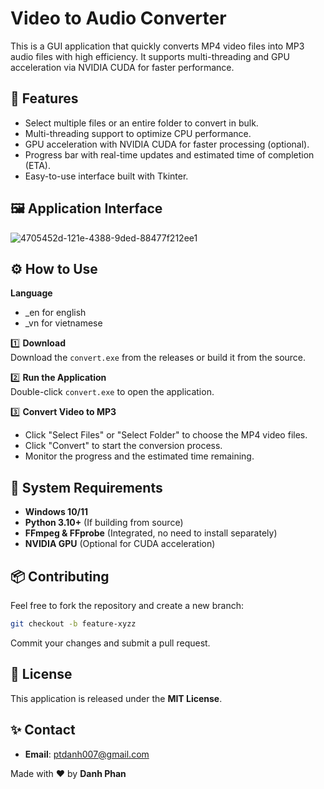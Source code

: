 # Video to Audio Converter

This is a GUI application that quickly converts MP4 video files into MP3 audio files with high efficiency. It supports multi-threading and GPU acceleration via NVIDIA CUDA for faster performance.

## 🚀 Features

- Select multiple files or an entire folder to convert in bulk.
- Multi-threading support to optimize CPU performance.
- GPU acceleration with NVIDIA CUDA for faster processing (optional).
- Progress bar with real-time updates and estimated time of completion (ETA).
- Easy-to-use interface built with Tkinter.

## 🖼️ Application Interface

![4705452d-121e-4388-9ded-88477f212ee1](https://github.com/user-attachments/assets/dbd5b927-f84d-4a8b-8823-11fea41cb241)


## ⚙️ How to Use
   **Language** 
   - _en for english
   - _vn for vietnamese

1️⃣ **Download**  
   Download the `convert.exe` from the releases or build it from the source.

2️⃣ **Run the Application**  
   Double-click `convert.exe` to open the application.

3️⃣ **Convert Video to MP3**  
   - Click "Select Files" or "Select Folder" to choose the MP4 video files.  
   - Click "Convert" to start the conversion process.  
   - Monitor the progress and the estimated time remaining.

## 🔧 System Requirements

- **Windows 10/11**
- **Python 3.10+** (If building from source)
- **FFmpeg & FFprobe** (Integrated, no need to install separately)
- **NVIDIA GPU** (Optional for CUDA acceleration)

## 📦 Contributing

Feel free to fork the repository and create a new branch:

```bash
git checkout -b feature-xyzz
```

Commit your changes and submit a pull request.

## 📄 License

This application is released under the **MIT License**.

## ✨ Contact

- **Email**: ptdanh007@gmail.com

Made with ❤️ by **Danh Phan**

